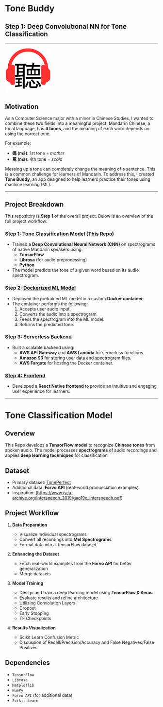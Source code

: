 # **Tone Buddy**  
## **Step 1: Deep Convolutional NN for Tone Classification**

---

<img src="https://github.com/AndDenny16/Tone-Identifier-Container/blob/main/logolfinal2.png" alt="Project Logo" width="150">

## **Motivation**
As a Computer Science major with a minor in Chinese Studies, I wanted to combine these two fields into a meaningful project. Mandarin Chinese, a tonal language, has **4 tones**, and the meaning of each word depends on using the correct tone.

For example:  
- **媽 (mā)**: 1st tone = *mother*  
- **罵 (mà)**: 4th tone = *scold*  

Messing up a tone can completely change the meaning of a sentence. This is a common challenge for learners of Mandarin. To address this, I created **Tone Buddy**, an app designed to help learners practice their tones using machine learning (ML).

---

## **Project Breakdown**
This repository is **Step 1** of the overall project. Below is an overview of the full project workflow:

### **Step 1: Tone Classification Model (This Repo)**
- Trained a **Deep Convolutional Neural Network (CNN)** on spectrograms of native Mandarin speakers using:
  - **TensorFlow**
  - **Librosa** (for audio preprocessing)
  - **Python**
- The model predicts the tone of a given word based on its audio spectrogram.

### **Step 2: [Dockerized ML Model](https://github.com/AndDenny16/Tone-Identifier-Container)**
- Deployed the pretrained ML model in a custom **Docker container**.
- The container performs the following:
  1. Accepts user audio input.
  2. Converts the audio into a spectrogram.
  3. Feeds the spectrogram into the ML model.
  4. Returns the predicted tone.

### **Step 3: Serverless Backend**
- Built a scalable backend using:
  - **AWS API Gateway** and **AWS Lambda** for serverless functions.
  - **Amazon S3** for storing user data and spectrogram files.
  - **AWS Fargate** for hosting the Docker container.

### **[Step 4: Frontend](https://github.com/AndDenny16/ToneBuddy)** 
- Developed a **React Native frontend** to provide an intuitive and engaging user experience for learners.

---
# Tone Classification Model 

## Overview
This Repo develops a **TensorFlow model** to recognize **Chinese tones** from spoken audio. The model processes **spectrograms** of audio recordings and applies **deep learning techniques** for classification

## Dataset
- Primary dataset: [TonePerfect](https://tone.lib.msu.edu/)
- Additional data: **Forvo API** (real-world pronunciation examples)
- Inspiration: (https://www.isca-archive.org/interspeech_2019/gao19c_interspeech.pdf)

## Project Workflow
1. **Data Preparation**
   - Visualize individual spectrograms
   - Convert all recordings into **Mel Spectrograms**
   - Format data into a TensorFlow dataset

2. **Enhancing the Dataset**
   - Fetch real-world examples from the **Forvo API** for better generalization
   - Merge datasets

3. **Model Training**
   - Design and train a deep learning model using **TensorFlow & Keras**
   - Evaluate results and refine architecture
   - Utilizing Convolution Layers
   - Dropout
   - Early Stopping
   - TF Checkpoints

4. **Results Visualization**
   - Scikit Learn Confusion Metric
   - Discussion of Recall/Precision/Accuracy and False Negatives/False Positives

## Dependencies
- `TensorFlow`
- `Librosa`
- `Matplotlib`
- `NumPy`
- `Forvo API` (for additional data)
- `Scikit-Learn`


